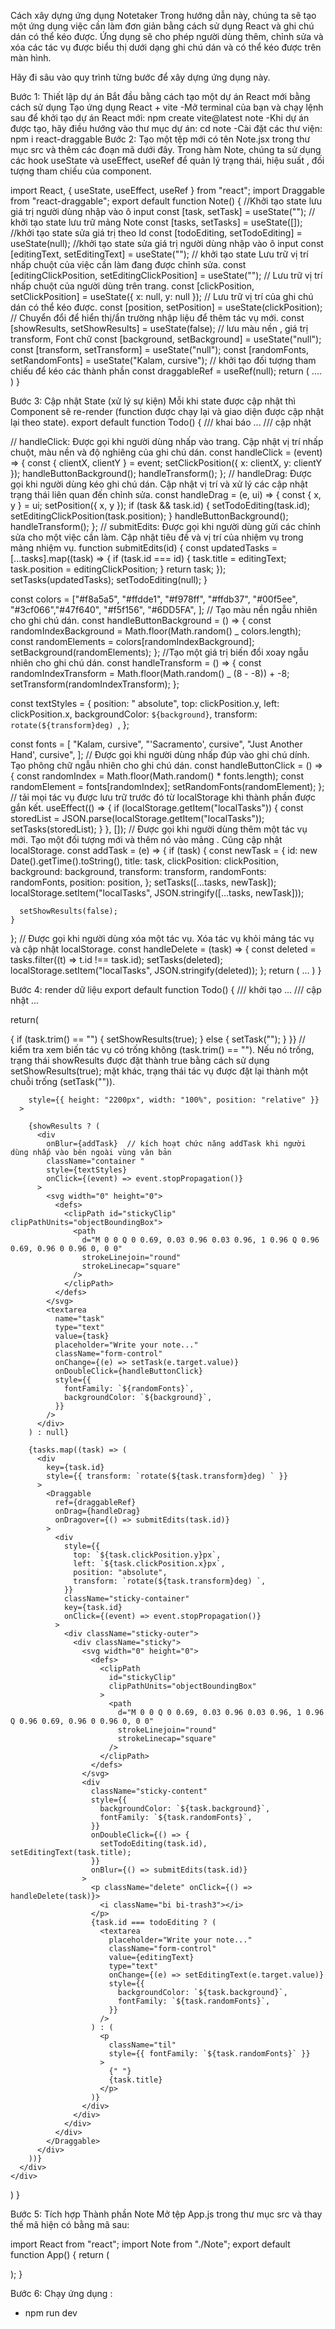 Cách xây dựng ứng dụng Notetaker
Trong hướng dẫn này, chúng ta sẽ tạo một ứng dụng việc cần làm đơn giản bằng cách sử dụng React và ghi chú dán có thể kéo được.
 Ứng dụng sẽ cho phép người dùng thêm, chỉnh sửa và xóa các tác vụ được biểu thị dưới dạng ghi chú dán và có thể kéo được trên màn hình.
 
Hãy đi sâu vào quy trình từng bước để xây dựng ứng dụng này.

Bước 1: Thiết lập dự án
Bắt đầu bằng cách tạo một dự án React mới bằng cách sử dụng Tạo ứng dụng React + vite 
-Mở terminal của bạn và chạy lệnh sau để khởi tạo dự án React mới:
npm create vite@latest note
-Khi dự án được tạo, hãy điều hướng vào thư mục dự án:
cd note
-Cài đặt các thư viện:
npm i react-draggable
Bước 2: Tạo một tệp mới có tên Note.jsx trong thư mục src và thêm các đoạn mã dưới đây.
Trong hàm Note, chúng ta sử dụng các hook useState và useEffect, useRef để quản lý trạng thái, hiệu suất , đối tượng tham chiếu của component.

import React, { useState, useEffect, useRef } from "react";
import Draggable from "react-draggable";
export default function Note() {
//Khởi tạo state lưu giá trị người dùng nhập vào ô input
const [task, setTask] = useState("");
// khởi tạo state lưu trữ mảng Note
const [tasks, setTasks] = useState([]);
//khởi tạo state sửa giá trị theo Id
const [todoEditing, setTodoEditing] = useState(null);
//khởi tạo state sửa giá trị người dùng nhập vào ô input
const [editingText, setEditingText] = useState("");
// khởi tạo state Lưu trữ vị trí nhấp chuột của việc cần làm đang được chỉnh sửa.
const [editingClickPosition, setEditingClickPosition] = useState("");
// Lưu trữ vị trí nhấp chuột của người dùng trên trang.
const [clickPosition, setClickPosition] = useState({ x: null, y: null });
// Lưu trữ vị trí của ghi chú dán có thể kéo được.
const [position, setPosition] = useState(clickPosition);
// Chuyển đổi để hiển thị/ẩn trường nhập liệu để thêm tác vụ mới.
const [showResults, setShowResults] = useState(false);
// lưu màu nền , giá trị transform, Font chữ
const [background, setBackground] = useState("null");
const [transform, setTransform] = useState("null");
const [randomFonts, setRandomFonts] = useState("Kalam, cursive");
// khởi tạo đối tượng tham chiếu để kéo các thành phần
const draggableRef = useRef(null);
return (
        ....
    )
}

Bước 3: Cập nhật State (xử lý sự kiện)
Mỗi khi state được cập nhật thì Component sẽ re-render (function được chạy lại và giao diện được cập nhật lại theo state). 
export default function Todo() {
/// khai báo
...
/// cập nhật

// handleClick: Được gọi khi người dùng nhấp vào trang. Cập nhật vị trí nhấp chuột, màu nền và độ nghiêng của ghi chú dán.
const handleClick = (event) => {
const { clientX, clientY } = event;
setClickPosition({ x: clientX, y: clientY });
handleButtonBackground();
handleTransform();
};
// handleDrag: Được gọi khi người dùng kéo ghi chú dán. Cập nhật vị trí và xử lý các cập nhật trạng thái liên quan đến chỉnh sửa.
const handleDrag = (e, ui) => {
const { x, y } = ui;
setPosition({ x, y });
if (task && task.id) {
setTodoEditing(task.id);
setEditingClickPosition(task.position);
}
handleButtonBackground();
handleTransform();
};
// submitEdits: Được gọi khi người dùng gửi các chỉnh sửa cho một việc cần làm. Cập nhật tiêu đề và vị trí của nhiệm vụ trong mảng nhiệm vụ.
function submitEdits(id) {
const updatedTasks = [...tasks].map((task) => {
if (task.id === id) {
task.title = editingText;
task.position = editingClickPosition;
}
return task;
});
setTasks(updatedTasks);
setTodoEditing(null);
}

const colors = ["#f8a5a5", "#ffdde1", "#f978ff", "#ffdb37", "#00f5ee", "#3cf066","#47f640", "#f5f156", "#6DD5FA",
];
// Tạo màu nền ngẫu nhiên cho ghi chú dán.
const handleButtonBackground = () => {
const randomIndexBackground = Math.floor(Math.random() _ colors.length);
const randomElements = colors[randomIndexBackground];
setBackground(randomElements);
};
//Tạo một giá trị biến đổi xoay ngẫu nhiên cho ghi chú dán.
const handleTransform = () => {
const randomIndexTransform = Math.floor(Math.random() _ (8 - -8)) + -8;
setTransform(randomIndexTransform);
};

const textStyles = {
position: " absolute",
top: clickPosition.y,
left: clickPosition.x,
backgroundColor: `${background}`,
transform: `rotate(${transform}deg) `,
};

const fonts = [
"Kalam, cursive",
"'Sacramento', cursive",
"Just Another Hand', cursive",
];
// Được gọi khi người dùng nhấp đúp vào ghi chú dính. Tạo phông chữ ngẫu nhiên cho ghi chú dán.
const handleButtonClick = () => {
const randomIndex = Math.floor(Math.random() \* fonts.length);
const randomElement = fonts[randomIndex];
setRandomFonts(randomElement);
};
// tải mọi tác vụ được lưu trữ trước đó từ localStorage khi thành phần được gắn kết.
useEffect(() => {
if (localStorage.getItem("localTasks")) {
const storedList = JSON.parse(localStorage.getItem("localTasks"));
setTasks(storedList);
}
}, []);
// Được gọi khi người dùng thêm một tác vụ mới. Tạo một đối tượng mới và thêm nó vào mảng . Cũng cập nhật localStorage.
const addTask = (e) => {
if (task) {
const newTask = {
id: new Date().getTime().toString(),
title: task,
clickPosition: clickPosition,
background: background,
transform: transform,
randomFonts: randomFonts,
position: position,
};
setTasks([...tasks, newTask]);
localStorage.setItem("localTasks", JSON.stringify([...tasks, newTask]));

      setShowResults(false);
    }

};
// Được gọi khi người dùng xóa một tác vụ. Xóa tác vụ khỏi mảng tác vụ và cập nhật localStorage.
const handleDelete = (task) => {
const deleted = tasks.filter((t) => t.id !== task.id);
setTasks(deleted);
localStorage.setItem("localTasks", JSON.stringify(deleted));
};
return ( ... )
}

Bước 4: render dữ liệu
export default function Todo() {
/// khởi tạo
...
/// cập nhật
...

return(
<div onClick={handleClick} //Trình xử lý sự kiện onClick được thêm vào phần tử div ngoài cùng để xử lý các lần nhấp vào vùng chứa chính.  >
      <div
        onClick={() => {
          if (task.trim() == "") {
            setShowResults(true);
          } else {
            setTask("");
          }
        }}
      //  kiểm tra xem biến tác vụ có trống không (task.trim() == ""). Nếu nó trống, trạng thái showResults được đặt thành true bằng cách sử dụng setShowResults(true); mặt khác, trạng thái tác vụ được đặt lại thành một chuỗi trống (setTask("")).

        style={{ height: "2200px", width: "100%", position: "relative" }}
      >

        {showResults ? (
          <div
            onBlur={addTask}  // kích hoạt chức năng addTask khi người dùng nhấp vào bên ngoài vùng văn bản 
            className="container "
            style={textStyles}
            onClick={(event) => event.stopPropagation()} 
          >
            <svg width="0" height="0">
              <defs>
                <clipPath id="stickyClip" clipPathUnits="objectBoundingBox">
                  <path
                    d="M 0 0 Q 0 0.69, 0.03 0.96 0.03 0.96, 1 0.96 Q 0.96 0.69, 0.96 0 0.96 0, 0 0"
                    strokeLinejoin="round"
                    strokeLinecap="square"
                  />
                </clipPath>
              </defs>
            </svg>
            <textarea
              name="task"
              type="text"
              value={task}
              placeholder="Write your note..."
              className="form-control"
              onChange={(e) => setTask(e.target.value)}
              onDoubleClick={handleButtonClick}
              style={{
                fontFamily: `${randomFonts}`,
                backgroundColor: `${background}`,
              }}
            />
          </div>
        ) : null}

        {tasks.map((task) => (
          <div
            key={task.id}
            style={{ transform: `rotate(${task.transform}deg) ` }}
          >
            <Draggable
              ref={draggableRef}
              onDrag={handleDrag}
              onDragover={() => submitEdits(task.id)}
            >
              <div
                style={{
                  top: `${task.clickPosition.y}px`,
                  left: `${task.clickPosition.x}px`,
                  position: "absolute",
                  transform: `rotate(${task.transform}deg) `,
                }}
                className="sticky-container"
                key={task.id}
                onClick={(event) => event.stopPropagation()}
              >
                <div className="sticky-outer">
                  <div className="sticky">
                    <svg width="0" height="0">
                      <defs>
                        <clipPath
                          id="stickyClip"
                          clipPathUnits="objectBoundingBox"
                        >
                          <path
                            d="M 0 0 Q 0 0.69, 0.03 0.96 0.03 0.96, 1 0.96 Q 0.96 0.69, 0.96 0 0.96 0, 0 0"
                            strokeLinejoin="round"
                            strokeLinecap="square"
                          />
                        </clipPath>
                      </defs>
                    </svg>
                    <div
                      className="sticky-content"
                      style={{
                        backgroundColor: `${task.background}`,
                        fontFamily: `${task.randomFonts}`,
                      }}
                      onDoubleClick={() => {
                        setTodoEditing(task.id), setEditingText(task.title);
                      }}
                      onBlur={() => submitEdits(task.id)}
                    >
                      <p className="delete" onClick={() => handleDelete(task)}>
                        <i className="bi bi-trash3"></i>
                      </p>
                      {task.id === todoEditing ? (
                        <textarea
                          placeholder="Write your note..."
                          className="form-control"
                          value={editingText}
                          type="text"
                          onChange={(e) => setEditingText(e.target.value)}
                          style={{
                            backgroundColor: `${task.background}`,
                            fontFamily: `${task.randomFonts}`,
                          }}
                        />
                      ) : (
                        <p
                          className="til"
                          style={{ fontFamily: `${task.randomFonts}` }}
                        >
                          {" "}
                          {task.title}
                        </p>
                      )}
                    </div>
                  </div>
                </div>
              </div>
            </Draggable>
          </div>
        ))}
      </div>
    </div>

)
}

Bước 5: Tích hợp Thành phần Note
Mở tệp App.js trong thư mục src và thay thế mã hiện có bằng mã sau:

import React from "react";
import Note from "./Note";
export default function App() {
return (
<div className="App">
<Note />
</div>
);
}


Bước 6: Chạy ứng dụng :
- npm run dev

